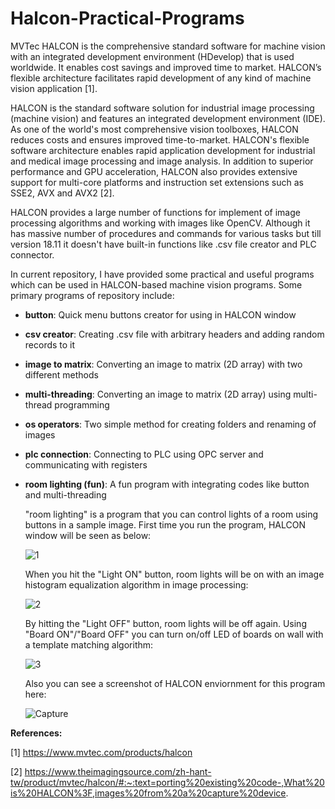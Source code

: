 # Halcon-Practical-Programs

MVTec HALCON is the comprehensive standard software for machine vision with an integrated development environment (HDevelop) that is used worldwide. It enables cost savings and improved time to market. HALCON’s flexible architecture facilitates rapid development of any kind of machine vision application [1].

HALCON is the standard software solution for industrial image processing (machine vision) and features an integrated development environment (IDE). As one of the world's most comprehensive vision toolboxes, HALCON reduces costs and ensures improved time-to-market. HALCON's flexible software architecture enables rapid application development for industrial and medical image processing and image analysis. In addition to superior performance and GPU acceleration, HALCON also provides extensive support for multi-core platforms and instruction set extensions such as SSE2, AVX and AVX2 [2].

HALCON provides a large number of functions for implement of image processing algorithms and working with images like OpenCV. Although it has massive number of procedures and commands for various tasks but till version 18.11 it doesn't have built-in functions like .csv file creator and PLC connector.

In current repository, I have provided some practical and useful programs which can be used in HALCON-based machine vision programs. Some primary programs of repository include:

- **button**: Quick menu buttons creator for using in HALCON window

- **csv creator**: Creating .csv file with arbitrary headers and adding random records to it  

- **image to matrix**: Converting an image to matrix (2D array) with two different methods

- **multi-threading**: Converting an image to matrix (2D array) using multi-thread programming

- **os operators**: Two simple method for creating folders and renaming of images

- **plc connection**: Connecting to PLC using OPC server and communicating with registers

- **room lighting (fun)**: A fun program with integrating codes like button and multi-threading

  "room lighting" is a program that you can control lights of a room using buttons in a sample image. First time you run the program, HALCON window will be seen as below:
  
  ![1](https://user-images.githubusercontent.com/41106741/233988150-a0246cdd-e764-44a2-95ab-92623111e65a.png)

  When you hit the "Light ON" button, room lights will be on with an image histogram equalization algorithm in image processing:
  
  ![2](https://user-images.githubusercontent.com/41106741/233989510-aeb0d89a-6571-4410-8e8d-4ccfd3b8817a.png)

  By hitting the "Light OFF" button, room lights will be off again. Using "Board ON"/"Board OFF" you can turn on/off LED of boards on wall with a template matching algorithm:
  
  ![3](https://user-images.githubusercontent.com/41106741/233990676-a855e71c-22de-4a85-ae40-c5db8fadb25f.png)
  
  Also you can see a screenshot of HALCON enviornment for this program here:
  
  ![Capture](https://user-images.githubusercontent.com/41106741/233993403-7a3dd9e0-b213-4a94-82cc-df72ddba08b9.PNG)



**References:**

[1] https://www.mvtec.com/products/halcon

[2] https://www.theimagingsource.com/zh-hant-tw/product/mvtec/halcon/#:~:text=porting%20existing%20code-,What%20is%20HALCON%3F,images%20from%20a%20capture%20device.
